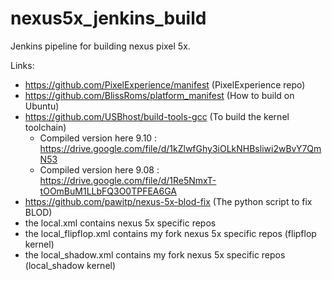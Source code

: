 # nexus5x_jenkins_build
Jenkins pipeline for building nexus pixel 5x.

Links:
  - https://github.com/PixelExperience/manifest (PixelExperience repo)
  - https://github.com/BlissRoms/platform_manifest (How to build on Ubuntu)
  - https://github.com/USBhost/build-tools-gcc (To build the kernel toolchain)
    - Compiled version here 9.10 : https://drive.google.com/file/d/1kZlwfGhy3iOLkNHBsliwi2wBvY7QmN53
    - Compiled version here 9.08 : https://drive.google.com/file/d/1Re5NmxT-tOOmBuM1LLbFQ3O0TPFEA6GA
  - https://github.com/pawitp/nexus-5x-blod-fix (The python script to fix BLOD)
  - the local.xml contains nexus 5x specific repos
  - the local_flipflop.xml contains my fork nexus 5x specific repos (flipflop kernel)
  - the local_shadow.xml contains my fork nexus 5x specific repos (local_shadow kernel)

 
